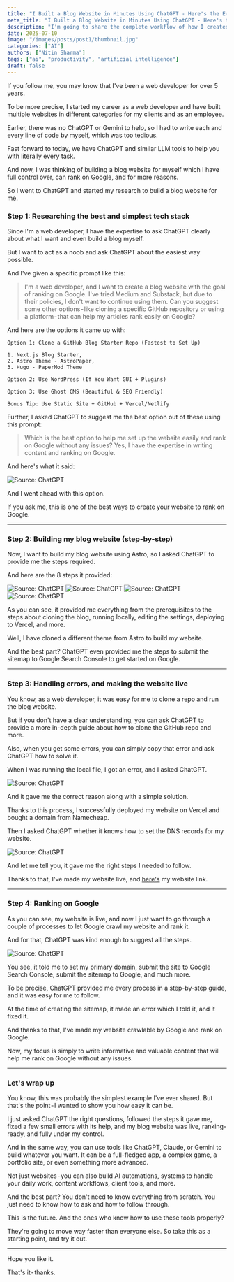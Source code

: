 ```yaml
---
title: "I Built a Blog Website in Minutes Using ChatGPT - Here's the Exact Workflow"
meta_title: "I Built a Blog Website in Minutes Using ChatGPT - Here's the Exact Workflow"
description: "I'm going to share the complete workflow of how I created a complete, SEO-optimized blog website, thanks to ChatGPT."
date: 2025-07-10
image: "/images/posts/post1/thumbnail.jpg"
categories: ["AI"]
authors: ["Nitin Sharma"]
tags: ["ai", "productivity", "artificial intelligence"]
draft: false
---
```


If you follow me, you may know that I've been a web developer for over 5 years.

To be more precise, I started my career as a web developer and have built multiple websites in different categories for my clients and as an employee.

Earlier, there was no ChatGPT or Gemini to help, so I had to write each and every line of code by myself, which was too tedious.

Fast forward to today, we have ChatGPT and similar LLM tools to help you with literally every task.

And now, I was thinking of building a blog website for myself which I have full control over, can rank on Google, and for more reasons.

So I went to ChatGPT and started my research to build a blog website for me.

### Step 1: Researching the best and simplest tech stack

Since I'm a web developer, I have the expertise to ask ChatGPT clearly about what I want and even build a blog myself.

But I want to act as a noob and ask ChatGPT about the easiest way possible.

And I've given a specific prompt like this:

> I'm a web developer, and I want to create a blog website with the goal of ranking on Google. I've tried Medium and Substack, but due to their policies, I don't want to continue using them. Can you suggest some other options - like cloning a specific GitHub repository or using a platform - that can help my articles rank easily on Google?

And here are the options it came up with:
```
Option 1: Clone a GitHub Blog Starter Repo (Fastest to Set Up)

1. Next.js Blog Starter,
2. Astro Theme - AstroPaper, 
3. Hugo - PaperMod Theme

Option 2: Use WordPress (If You Want GUI + Plugins)

Option 3: Use Ghost CMS (Beautiful & SEO Friendly)

Bonus Tip: Use Static Site + GitHub + Vercel/Netlify
```

Further, I asked ChatGPT to suggest me the best option out of these using this prompt: 

> Which is the best option to help me set up the website easily and rank on Google without any issues? Yes, I have the expertise in writing content and ranking on Google.

And here's what it said:

![Source: ChatGPT](/images/posts/post1/1.png)

And I went ahead with this option.

If you ask me, this is one of the best ways to create your website to rank on Google.

---

### Step 2: Building my blog website (step-by-step)

Now, I want to build my blog website using Astro, so I asked ChatGPT to provide me the steps required.

And here are the 8 steps it provided:

![Source: ChatGPT](/images/posts/post1/2.png)
![Source: ChatGPT](/images/posts/post1/3.png)
![Source: ChatGPT](/images/posts/post1/4.png)
![Source: ChatGPT](/images/posts/post1/5.png)

As you can see, it provided me everything from the prerequisites to the steps about cloning the blog, running locally, editing the settings, deploying to Vercel, and more.

Well, I have cloned a different theme from Astro to build my website.

And the best part? ChatGPT even provided me the steps to submit the sitemap to Google Search Console to get started on Google.

---

### Step 3: Handling errors, and making the website live

You know, as a web developer, it was easy for me to clone a repo and run the blog website.

But if you don't have a clear understanding, you can ask ChatGPT to provide a more in-depth guide about how to clone the GitHub repo and more.

Also, when you get some errors, you can simply copy that error and ask ChatGPT how to solve it.

When I was running the local file, I got an error, and I asked ChatGPT.

![Source: ChatGPT](/images/posts/post1/6.png)

And it gave me the correct reason along with a simple solution.

Thanks to this process, I successfully deployed my website on Vercel and bought a domain from Namecheap.

Then I asked ChatGPT whether it knows how to set the DNS records for my website.

![Source: ChatGPT](/images/posts/post1/7.png)

And let me tell you, it gave me the right steps I needed to follow.

Thanks to that, I've made my website live, and [here's](https://nitinguides.com/) my website link.

---

### Step 4: Ranking on Google

As you can see, my website is live, and now I just want to go through a couple of processes to let Google crawl my website and rank it.

And for that, ChatGPT was kind enough to suggest all the steps.

![Source: ChatGPT](/images/posts/post1/8.png)

You see, it told me to set my primary domain, submit the site to Google Search Console, submit the sitemap to Google, and much more.

To be precise, ChatGPT provided me every process in a step-by-step guide, and it was easy for me to follow.

At the time of creating the sitemap, it made an error which I told it, and it fixed it.

And thanks to that, I've made my website crawlable by Google and rank on Google.

Now, my focus is simply to write informative and valuable content that will help me rank on Google without any issues.

---

### Let's wrap up

You know, this was probably the simplest example I've ever shared. But that's the point - I wanted to show you how easy it can be.

I just asked ChatGPT the right questions, followed the steps it gave me, fixed a few small errors with its help, and my blog website was live, ranking-ready, and fully under my control.

And in the same way, you can use tools like ChatGPT, Claude, or Gemini to build whatever you want. It can be a full-fledged app, a complex game, a portfolio site, or even something more advanced.

Not just websites - you can also build AI automations, systems to handle your daily work, content workflows, client tools, and more.

And the best part? You don't need to know everything from scratch. 
You just need to know how to ask and how to follow through.

This is the future. And the ones who know how to use these tools properly?

They're going to move way faster than everyone else. So take this as a starting point, and try it out.

---

Hope you like it.

That's it - thanks.

